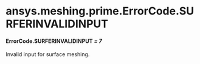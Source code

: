 # ansys.meshing.prime.ErrorCode.SURFERINVALIDINPUT



#### ErrorCode.SURFERINVALIDINPUT *= 7*

Invalid input for surface meshing.

<!-- !! processed by numpydoc !! -->
